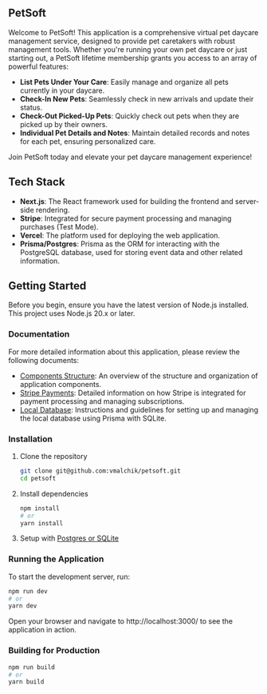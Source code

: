 ## PetSoft

Welcome to PetSoft! This application is a comprehensive virtual pet daycare management service, designed to provide pet caretakers with robust management tools. Whether you're running your own pet daycare or just starting out, a PetSoft lifetime membership grants you access to an array of powerful features:

- **List Pets Under Your Care**: Easily manage and organize all pets currently in your daycare.
- **Check-In New Pets**: Seamlessly check in new arrivals and update their status.
- **Check-Out Picked-Up Pets**: Quickly check out pets when they are picked up by their owners.
- **Individual Pet Details and Notes**: Maintain detailed records and notes for each pet, ensuring personalized care.

Join PetSoft today and elevate your pet daycare management experience!

## Tech Stack

- **Next.js**: The React framework used for building the frontend and server-side rendering.
- **Stripe**: Integrated for secure payment processing and managing purchases (Test Mode).
- **Vercel**: The platform used for deploying the web application.
- **Prisma/Postgres**: Prisma as the ORM for interacting with the PostgreSQL database, used for storing event data and other related information.

## Getting Started

Before you begin, ensure you have the latest version of Node.js installed. This project uses Node.js 20.x or later.

### Documentation

For more detailed information about this application, please review the following documents:

- [Components Structure](/docs/components.md): An overview of the structure and organization of application components.
- [Stripe Payments](/docs/payment.md): Detailed information on how Stripe is integrated for payment processing and managing subscriptions.
- [Local Database](/docs/prisma-sqlite.md): Instructions and guidelines for setting up and managing the local database using Prisma with SQLite.

### Installation

1. Clone the repository

   ```sh
   git clone git@github.com:vmalchik/petsoft.git
   cd petsoft
   ```

2. Install dependencies

   ```sh
   npm install
   # or
   yarn install
   ```

3. Setup with [Postgres or SQLite](./docs/db.md)

### Running the Application

To start the development server, run:

```sh
npm run dev
# or
yarn dev
```

Open your browser and navigate to http://localhost:3000/ to see the application in action.

### Building for Production

```sh
npm run build
# or
yarn build
```
